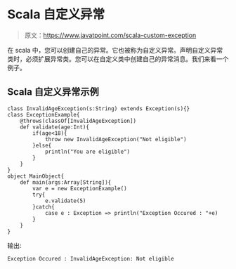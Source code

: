# Scala 自定义异常

> 原文：<https://www.javatpoint.com/scala-custom-exception>

在 scala 中，您可以创建自己的异常。它也被称为自定义异常。声明自定义异常类时，必须扩展异常类。您可以在自定义类中创建自己的异常消息。我们来看一个例子。

## Scala 自定义异常示例

```
class InvalidAgeException(s:String) extends Exception(s){}
class ExceptionExample{
    @throws(classOf[InvalidAgeException])
    def validate(age:Int){
        if(age<18){
            throw new InvalidAgeException("Not eligible")
        }else{
            println("You are eligible")
        }
    }
}
object MainObject{
    def main(args:Array[String]){
        var e = new ExceptionExample()
        try{
            e.validate(5)
        }catch{
            case e : Exception => println("Exception Occured : "+e)
        }
    }
}

```

输出:

```
Exception Occured : InvalidAgeException: Not eligible

```